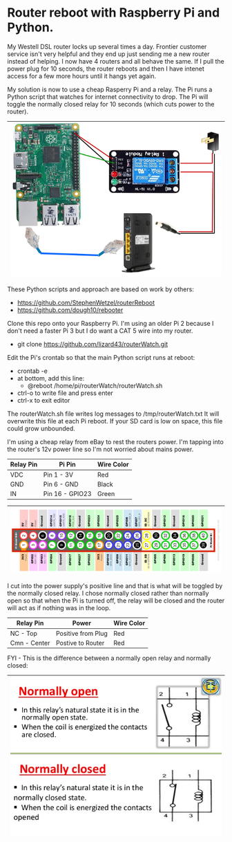 # Router reboot with Raspberry Pi and Python.

My Westell DSL router locks up several times a day. Frontier customer service isn't very helpful and they end up just sending me a new router instead of helping. I now have 4 routers and all behave the same. If I pull the power plug for 10 seconds, the router reboots and then I have intenet access for a few more hours until it hangs yet again.

My solution is now to use a cheap Rasperry Pi and a relay. The Pi runs a Python script that watches for internet connectivity to drop. The Pi will toggle the normally closed relay for 10 seconds (which cuts power to the router). 

| <img src="https://github.com/lizard43/routerWatch/blob/master/images/beast.png" width="600" /> |
|-|

These Python scripts and approach are based on work by others:
- https://github.com/StephenWetzel/routerReboot
- https://github.com/dough10/rebooter

Clone this repo onto your Raspberry Pi. I'm using an older Pi 2 because I don't need a faster Pi 3 but I do want a CAT 5 wire into my router.
- git clone https://github.com/lizard43/routerWatch.git

Edit the Pi's crontab so that the main Python script runs at reboot:
- crontab -e
- at bottom, add this line:
    - @reboot /home/pi/routerWatch/routerWatch.sh
- ctrl-o to write file and press enter
- ctrl-x to exit editor

The routerWatch.sh file writes log messages to /tmp/routerWatch.txt 
It will overwrite this file at each Pi reboot. If your SD card is low on space, this file could grow unbounded.

I'm using a cheap relay from eBay to rest the routers power. I'm tapping into the router's 12v power line so I'm not worried about mains power.

| Relay Pin | Pi Pin | Wire Color |
| --- | --- | --- |
| VDC | Pin 1 - 3V | Red |
| GND | Pin 6 - GND | Black |
| IN | Pin 16 - GPIO23 | Green |

| <img src="https://github.com/lizard43/routerWatch/blob/master/images/Raspberry-Pi-GPIO.2.png" width="800" /> |
|-|

I cut into the power supply's positive line and that is what will be toggled by the normally closed relay. I chose normally closed rather than normally open so that when the Pi is turned off, the relay will be closed and the router will act as if nothing was in the loop.

| Relay Pin | Power | Wire Color |
| --- | --- | --- |
| NC - Top | Positive from Plug | Red |
| Cmn - Center | Postive to Router | Red |

FYI - This is the difference between a normally open relay and normally closed:

| <img src="https://github.com/lizard43/routerWatch/blob/master/images/relay.jpg" width="600" /> |
|-|
